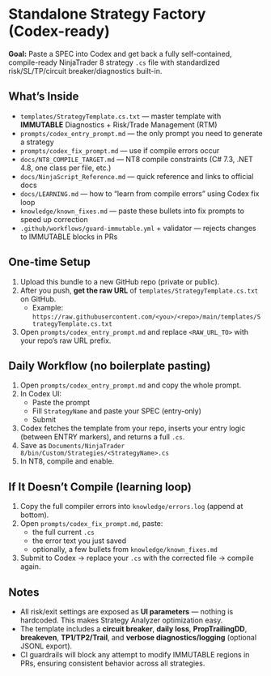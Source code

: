 # Standalone Strategy Factory (Codex-ready)

**Goal:** Paste a SPEC into Codex and get back a fully self-contained, compile-ready NinjaTrader 8 strategy `.cs` file
with standardized risk/SL/TP/circuit breaker/diagnostics built-in.

## What’s Inside
- `templates/StrategyTemplate.cs.txt` — master template with **IMMUTABLE** Diagnostics + Risk/Trade Management (RTM)
- `prompts/codex_entry_prompt.md` — the only prompt you need to generate a strategy
- `prompts/codex_fix_prompt.md` — use if compile errors occur
- `docs/NT8_COMPILE_TARGET.md` — NT8 compile constraints (C# 7.3, .NET 4.8, one class per file, etc.)
- `docs/NinjaScript_Reference.md` — quick reference and links to official docs
- `docs/LEARNING.md` — how to “learn from compile errors” using Codex fix loop
- `knowledge/known_fixes.md` — paste these bullets into fix prompts to speed up correction
- `.github/workflows/guard-immutable.yml` + validator — rejects changes to IMMUTABLE blocks in PRs

## One-time Setup
1) Upload this bundle to a new GitHub repo (private or public).
2) After you push, **get the raw URL** of `templates/StrategyTemplate.cs.txt` on GitHub.
   - Example: `https://raw.githubusercontent.com/<you>/<repo>/main/templates/StrategyTemplate.cs.txt`
3) Open `prompts/codex_entry_prompt.md` and replace `<RAW_URL_TO>` with your repo’s raw URL prefix.

## Daily Workflow (no boilerplate pasting)
1) Open `prompts/codex_entry_prompt.md` and copy the whole prompt.
2) In Codex UI:
   - Paste the prompt
   - Fill `StrategyName` and paste your SPEC (entry-only)
   - Submit
3) Codex fetches the template from your repo, inserts your entry logic (between ENTRY markers), and returns a full `.cs`.
4) Save as `Documents/NinjaTrader 8/bin/Custom/Strategies/<StrategyName>.cs`
5) In NT8, compile and enable.

## If It Doesn’t Compile (learning loop)
1) Copy the full compiler errors into `knowledge/errors.log` (append at bottom).
2) Open `prompts/codex_fix_prompt.md`, paste:
   - the full current `.cs`
   - the error text you just saved
   - optionally, a few bullets from `knowledge/known_fixes.md`
3) Submit to Codex → replace your `.cs` with the corrected file → compile again.

## Notes
- All risk/exit settings are exposed as **UI parameters** — nothing is hardcoded. This makes Strategy Analyzer optimization easy.
- The template includes a **circuit breaker**, **daily loss**, **PropTrailingDD**, **breakeven**, **TP1/TP2/Trail**, and **verbose diagnostics/logging** (optional JSONL export).
- CI guardrails will block any attempt to modify IMMUTABLE regions in PRs, ensuring consistent behavior across all strategies.
